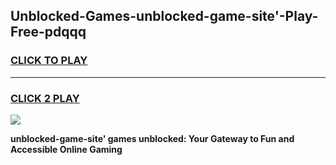 
## Unblocked-Games-unblocked-game-site'-Play-Free-pdqqq
<h3>
<a href="https://premium76.site?title=unblocked-game-site'&ref=19M">CLICK TO PLAY</a></h3>
<hr>

<h3>
<a href="https://premium76.site?title=unblocked-game-site'&ref=19M">CLICK 2 PLAY</a>
  
</h3>

<a href="https://premium76.site?title=unblocked-game-site'&ref=19M"><img src="https://clearcache.store/games.png"></a>


**unblocked-game-site' games unblocked: Your Gateway to Fun and Accessible Online Gaming**
